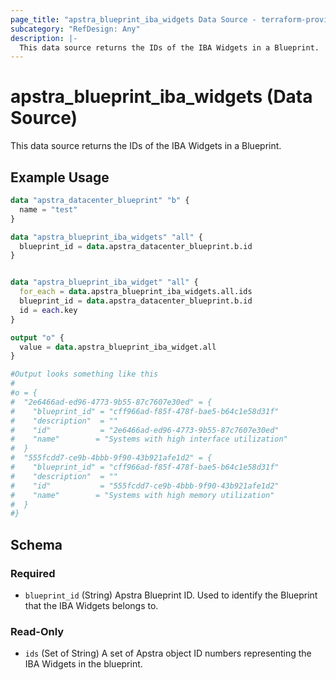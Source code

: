 ```yaml
---
page_title: "apstra_blueprint_iba_widgets Data Source - terraform-provider-apstra"
subcategory: "RefDesign: Any"
description: |-
  This data source returns the IDs of the IBA Widgets in a Blueprint.
---
```


# apstra_blueprint_iba_widgets (Data Source)

This data source returns the IDs of the IBA Widgets in a Blueprint.


## Example Usage

```terraform
data "apstra_datacenter_blueprint" "b" {
  name = "test"
}

data "apstra_blueprint_iba_widgets" "all" {
  blueprint_id = data.apstra_datacenter_blueprint.b.id
}


data "apstra_blueprint_iba_widget" "all" {
  for_each = data.apstra_blueprint_iba_widgets.all.ids
  blueprint_id = data.apstra_datacenter_blueprint.b.id
  id = each.key
}

output "o" {
  value = data.apstra_blueprint_iba_widget.all
}

#Output looks something like this
#
#o = {
#  "2e6466ad-ed96-4773-9b55-87c7607e30ed" = {
#    "blueprint_id" = "cff966ad-f85f-478f-bae5-b64c1e58d31f"
#    "description"  = ""
#    "id"           = "2e6466ad-ed96-4773-9b55-87c7607e30ed"
#    "name"        = "Systems with high interface utilization"
#  }
#  "555fcdd7-ce9b-4bbb-9f90-43b921afe1d2" = {
#    "blueprint_id" = "cff966ad-f85f-478f-bae5-b64c1e58d31f"
#    "description"  = ""
#    "id"           = "555fcdd7-ce9b-4bbb-9f90-43b921afe1d2"
#    "name"        = "Systems with high memory utilization"
#  }
#}
```

<!-- schema generated by tfplugindocs -->
## Schema

### Required

- `blueprint_id` (String) Apstra Blueprint ID. Used to identify the Blueprint that the IBA Widgets belongs to.

### Read-Only

- `ids` (Set of String) A set of Apstra object ID numbers representing the IBA Widgets in the blueprint.
